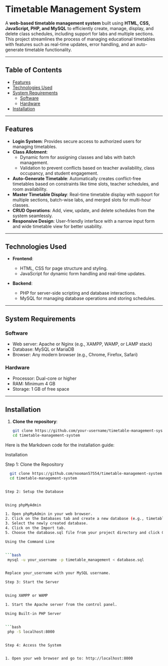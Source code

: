 # Timetable Management System  

A **web-based timetable management system** built using **HTML, CSS, JavaScript, PHP, and MySQL** to efficiently create, manage, display, and delete class schedules, including support for labs and multiple sections. This project streamlines the process of managing educational timetables with features such as real-time updates, error handling, and an auto-generate timetable functionality.

---

## Table of Contents  
- [Features](#features)  
- [Technologies Used](#technologies-used)  
- [System Requirements](#system-requirements)  
  - [Software](#software)  
  - [Hardware](#hardware)  
- [Installation](#installation)   

---

## Features  
- **Login System**: Provides secure access to authorized users for managing timetables.  
- **Class Allotment**:  
  - Dynamic form for assigning classes and labs with batch management.  
  - Validation to prevent conflicts based on teacher availability, class occupancy, and student engagement.  
- **Auto-Generate Timetable**: Automatically creates conflict-free timetables based on constraints like time slots, teacher schedules, and room availability.  
- **Master Timetable Display**: Real-time timetable display with support for multiple sections, batch-wise labs, and merged slots for multi-hour classes.  
- **CRUD Operations**: Add, view, update, and delete schedules from the system seamlessly.  
- **Responsive Design**: User-friendly interface with a narrow input form and wide timetable view for better usability.  

---

## Technologies Used  
- **Frontend**:  
  - HTML, CSS for page structure and styling.  
  - JavaScript for dynamic form handling and real-time updates.  

- **Backend**:  
  - PHP for server-side scripting and database interactions.  
  - MySQL for managing database operations and storing schedules.  

---

## System Requirements  
### Software  
- Web server: Apache or Nginx (e.g., XAMPP, WAMP, or LAMP stack)  
- Database: MySQL or MariaDB  
- Browser: Any modern browser (e.g., Chrome, Firefox, Safari)  

### Hardware  
- Processor: Dual-core or higher  
- RAM: Minimum 4 GB  
- Storage: 1 GB of free space  

---

## Installation  
1. **Clone the repository**:  
   ```bash
   git clone https://github.com/your-username/timetable-management-system.git
   cd timetable-management-system

Here is the Markdown code for the installation guide:

Installation


Step 1: Clone the Repository



 ```bash
   git clone https://github.com/nooman57554/timetable-management-system.git
   cd timetable-management-system


Step 2: Setup the Database


Using phpMyAdmin

1. Open phpMyAdmin in your web browser.
2. Click on the Databases tab and create a new database (e.g., timetable_management).
3. Select the newly created database.
4. Click on the Import tab.
5. Choose the database.sql file from your project directory and click Go.

Using the Command Line


```bash
  mysql -u your_username -p timetable_management < database.sql


Replace your_username with your MySQL username.

Step 3: Start the Server


Using XAMPP or WAMP

1. Start the Apache server from the control panel.

Using Built-in PHP Server


```bash
  php -S localhost:8000


Step 4: Access the System


1. Open your web browser and go to: http://localhost:8000

